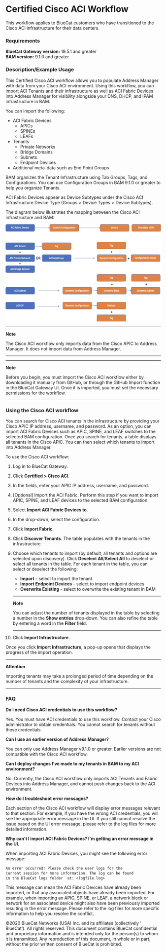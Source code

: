 # **Certified Cisco ACI Workflow**
This workflow applies to BlueCat customers who have transitioned to the Cisco ACI infrastructure for their data centers.

### Requirements
**BlueCat Gateway version:** 19.5.1 and greater <br/>
**BAM version:** 9.1.0 and greater <br/>

### Description/Example Usage
This Certified Cisco ACI workflow allows you to populate Address Manager with data from your Cisco ACI environment. Using this workflow, you can import ACI Tenants and their infrastructure as well as ACI Fabric Devices into Address Manager for visibility alongside your DNS, DHCP, and IPAM infrastructure in BAM.

You can import the following:
  * ACI Fabric Devices
    *  APICs
    *  SPINEs
    *  LEAFs
  * Tenants
    * Private Networks
    * Bridge Domains
    * Subnets
    * Endpoint Devices
  * Additional meta-data such as End Point Groups

BAM organizes the Tenant Infrastructure using Tab Groups, Tags, and Configurations. You can use Configuration Groups in BAM 9.1.0 or greater to help you organize Tenants.

ACI Fabric Devices appear as Device Subtypes under the Cisco ACI Infrastructure Device Type (Groups > Device Types > Device Subtypes).

The diagram below illustrates the mapping between the Cisco ACI infrastructure and BAM:


<img src="ACI-BAM_mapping.png"/>

___
**Note**

The Cisco ACI workflow only imports data from the Cisco APIC to Address Manager. It does not import data from Address Manager.
___
___
**Note**

Before you begin, you must import the Cisco ACI workflow either by downloading it manually from GitHub, or through the GitHub Import function in the BlueCat Gateway UI. Once it is imported, you must set the necessary permissions for the workflow.
___

### Using the Cisco ACI workflow
You can search for Cisco ACI tenants in the infrastructure by providing your Cisco APIC IP address, username, and password. As an option, you can import ACI Fabric Devices such as APIC, SPINE, and LEAF switches to the selected BAM configuration. Once you search for tenants, a table displays all tenants in the Cisco APIC. You can then select which tenants to import into Address Manager.

To use the Cisco ACI workflow:
1. Log in to BlueCat Gateway.
2. Click **Certified > Cisco ACI**.
3. In the fields, enter your APIC IP address, username, and password.
4. [Optional] Import the ACI Fabric. Perform this step if you want to import APIC, SPINE, and LEAF devices to the selected BAM configuration.

  1. Select **Import ACI Fabric Devices to**.
  2. In the drop-down, select the configuration.
  3. Click **Import Fabric**.   


5. Click **Discover Tenants**. The table populates with the tenants in the infrastructure.
6. Choose which tenants to import (by default, all tenants and options are selected upon discovery). Click **Deselect All**/**Select All** to deselect or select all tenants in the table. For each tenant in the table, you can select or deselect the following:

     * **Import** - select to import the tenant
     * **Import Endpoint Devices** - select to import endpoint devices
     * **Overwrite Existing** - select to overwrite the existing tenant in BAM

     ___
     **Note**

     You can adjust the number of tenants displayed in the table by selecting a number in the **Show entries** drop-down. You can also refine the table by entering a word in the **Filter** field.
     ___

7. Click **Import Infrastructure**.

Once you click **Import Infrastructure**, a pop-up opens that displays the progress of the import operation.
___
**Attention**

Importing tenants may take a prolonged period of time depending on the number of tenants and the complexity of your infrastructure.
___

### FAQ

**Do I need Cisco ACI credentials to use this workflow?**

Yes. You must have ACI credentials to use this workflow. Contact your Cisco administrator to obtain credentials. You cannot search for tenants without these credentials.

**Can I use an earlier version of Address Manager?**

You can only use Address Manager v9.1.0 or greater. Earlier versions are not compatible with the Cisco ACI workflow.

**Can I deploy changes I've made to my tenants in BAM to my ACI environment?**

No. Currently, the Cisco ACI workflow only imports ACI Tenants and Fabric Devices into Address Manager, and cannot push changes back to the ACI environment.

**How do I troubleshoot error messages?**

Each section of the Cisco ACI workflow will display error messages relevant to that section. For example, if you have the wrong ACI credentials, you will see the appropriate error message in the UI. If you still cannot resolve the issue based on the UI error message, please refer to the log files for more detailed information.

**Why can't I import ACI Fabric Devices? I'm getting an error message in the UI.**

When importing ACI Fabric Devices, you might see the following error message:

```
An error occurred! Please check the user logs for the
current session for more information. The log can be found
in the BlueCat logs folder  at: <logfile.log>
```

This message can mean the ACI Fabric Devices have already been imported, or that any associated objects have already been imported. For example, when importing an APIC, SPINE, or LEAF, a network block or network for an associated device might also have been previously imported resulting in the error message. Please refer to the log files for more specific information to help you resolve the conflict.

©2020 BlueCat Networks (USA) Inc. and its affiliates (collectively ‘ BlueCat’). All rights reserved.
This document contains BlueCat confidential and proprietary information and is intended only for the person(s) to whom it is transmitted.
Any reproduction of this document, in whole or in part, without the prior written consent of BlueCat is prohibited.
